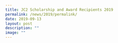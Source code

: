 ```yaml
---
title: JC2 Scholarship and Award Recipients 2019
permalink: /news/2019/permalink/
date: 2019-09-13
layout: post
description: ""
image: ""
---
```

